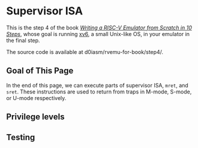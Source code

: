 # Supervisor ISA

This is the step 4 of the book [_Writing a RISC-V Emulator from Scratch in 10 Steps_](./), whose goal is running [xv6](https://github.com/mit-pdos/xv6-riscv), a small Unix-like OS, in your emulator in the final step.

The source code is available at d0iasm/rvemu-for-book/step4/.

## Goal of This Page

In the end of this page, we can execute parts of supervisor ISA, `mret`, and `sret`. These instructions are used to return from traps in M-mode, S-mode, or U-mode respectively.

## Privilege levels

## Testing

